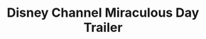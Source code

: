 ---
layout: entry
title: Disney Channel Miraculous Day Trailer
organization: Disney Channel
usagedate: 2023-10-25
language: de
fulltitle: Disney Channel Miraculous Day Trailer
watermark: None
---
